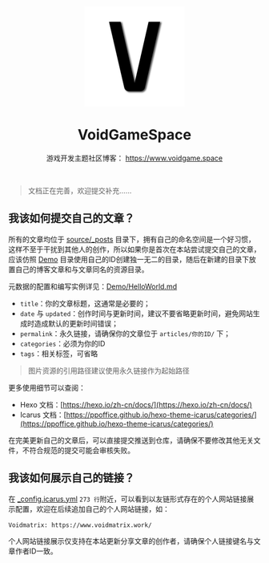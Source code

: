<div align="center">
    <p align="center">
        <img align="center" src="source/images/avatar.png" alt="logo" width="200">
    </p>
    <h1 align="center">VoidGameSpace</h1>
    <p align="center">游戏开发主题社区博客：
        <a href="https://www.voidgame.space/">
            https://www.voidgame.space
        </a>
    </p>
    </br>
</div>

> 文档正在完善，欢迎提交补充……

## 我该如何提交自己的文章？

所有的文章均位于 [source/_posts](source/_posts) 目录下，拥有自己的命名空间是一个好习惯，这样不至于干扰到其他人的创作，所以如果你是首次在本站尝试提交自己的文章，应该仿照 [Demo](source/_posts/Demo) 目录使用自己的ID创建独一无二的目录，随后在新建的目录下放置自己的博客文章和与文章同名的资源目录。

元数据的配置和编写实例详见：[Demo/HelloWorld.md](source/_posts/Demo/HelloWorld.md)

+ `title`：你的文章标题，这通常是必要的；
+ `date` 与 `updated`：创作时间与更新时间，建议不要省略更新时间，避免网站生成时造成默认的更新时间错误；
+ `permalink`：永久链接，请确保你的文章位于 `articles/你的ID/` 下；
+ `categories`：必须为你的ID
+ `tags`：相关标签，可省略

> 图片资源的引用路径建议使用永久链接作为起始路径

更多使用细节可以查阅：

+ Hexo 文档：[https://hexo.io/zh-cn/docs/](https://hexo.io/zh-cn/docs/)
+ Icarus 文档：[https://ppoffice.github.io/hexo-theme-icarus/categories/](https://ppoffice.github.io/hexo-theme-icarus/categories/)

在完美更新自己的文章后，可以直接提交推送到仓库，请确保不要修改其他无关文件，不符合规范的提交可能会审核失败。

## 我该如何展示自己的链接？

在 [_config.icarus.yml](_config.icarus.yml) `273 行`附近，可以看到以友链形式存在的个人网站链接展示配置，欢迎在后续追加自己的个人网站链接，如：

```
Voidmatrix: https://www.voidmatrix.work/
```

个人网站链接展示仅支持在本站更新分享文章的创作者，请确保个人链接键名与文章作者ID一致。